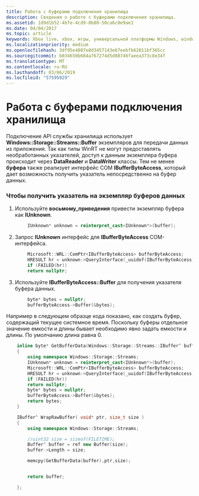```yaml
---
title: Работа с буферами подключения хранилища
description: Сведения о работе с буферами подключения хранилища.
ms.assetid: 1d9d1b52-4bfe-4cd9-8b80-50ca6c0e9ae1
ms.date: 04/04/2017
ms.topic: article
keywords: Xbox live, xbox, игры, универсальной платформы Windows, windows 10 для настольных ПК, xbox, подключенные устройства хранения
ms.localizationpriority: medium
ms.openlocfilehash: 3df95e4807e8d3457143e67eebfb62011bf365cc
ms.sourcegitcommit: b034650b684a767274d5d88746faeea373c8e34f
ms.translationtype: MT
ms.contentlocale: ru-RU
ms.lasthandoff: 03/06/2019
ms.locfileid: "57595029"
---
```

# <a name="working-with-connected-storage-buffers"></a>Работа с буферами подключения хранилища

Подключение API службы хранилища использует **Windows::Storage::Streams::Buffer** экземпляров для передачи данных из приложения. Так как типы WinRT не могут предоставлять необработанных указателей, доступ к данным экземпляра буфера происходит через **DataReader** и **DataWriter** классы. Тем не менее **буфера** также реализует интерфейс COM **IBufferByteAccess**, который дает возможность получить указатель непосредственно на буфер данных.

### <a name="to-get-a-pointer-to-a-buffer-instances-data"></a>Чтобы получить указатель на экземпляр буферов данных

1.  Используйте **восьмому\_приведения** привести экземпляр буфера как **IUnknown**.

```cpp
        IUnknown* unknown = reinterpret_cast<IUnknown*>(buffer);
```

2.  Запрос **IUnknown** интерфейс для **IBufferByteAccess** COM-интерфейса.

```cpp
        Microsoft::WRL::ComPtr<IBufferByteAccess> bufferByteAccess;
        HRESULT hr = unknown->QueryInterface(_uuidof(IBufferByteAccess), &bufferByteAccess);
        if (FAILED(hr))
        return nullptr;
```

3.  Используйте **IBufferByteAccess::Buffer** для получения указателя буфера данных.

```cpp
        byte* bytes = nullptr;
        bufferByteAccess->Buffer(&bytes);
```

Например в следующем образце кода показано, как создать буфер, содержащий текущее системное время. Поскольку буферы отдельное значение емкости и длины бывает необходимо явно задать емкости и длины. По умолчанию длина равна 0.

```cpp
    inline byte* GetBufferData(Windows::Storage::Streams::IBuffer^ buffer)
    {
        using namespace Windows::Storage::Streams;
        IUnknown* unknown = reinterpret_cast<IUnknown*>(buffer);
        Microsoft::WRL::ComPtr<IBufferByteAccess> bufferByteAccess;
        HRESULT hr = unknown->QueryInterface(_uuidof(IBufferByteAccess), &bufferByteAccess);
        if (FAILED(hr))
        return nullptr;
        byte* bytes = nullptr;
        bufferByteAccess->Buffer(&bytes);
        return bytes;
    }

    IBuffer^ WrapRawBuffer( void* ptr, size_t size )
    {
        using namespace Windows::Storage::Streams;

        //uint32 size = sizeof(FILETIME);
        Buffer^ buffer = ref new Buffer(size);
        buffer->Length = size;

        memcpy(GetBufferData(buffer),ptr,size);


        return buffer;

    };
```
